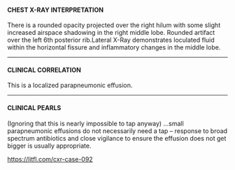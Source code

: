 #### CHEST X-RAY INTERPRETATION
There is a rounded opacity projected over the right hilum with some slight increased airspace shadowing in the right middle lobe. Rounded artifact over the left 6th posterior rib.Lateral X-Ray demonstrates loculated fluid within the horizontal fissure and inflammatory changes in the middle lobe.

---------------
#### CLINICAL CORRELATION
This is a localized parapneumonic effusion.

---------------
#### CLINICAL PEARLS
(Ignoring that this is nearly impossible to tap anyway) …small parapneumonic effusions do not necessarily need a tap – response to broad spectrum antibiotics and close vigilance to ensure the effusion does not get bigger is usually appropriate.


<https://litfl.com/cxr-case-092>